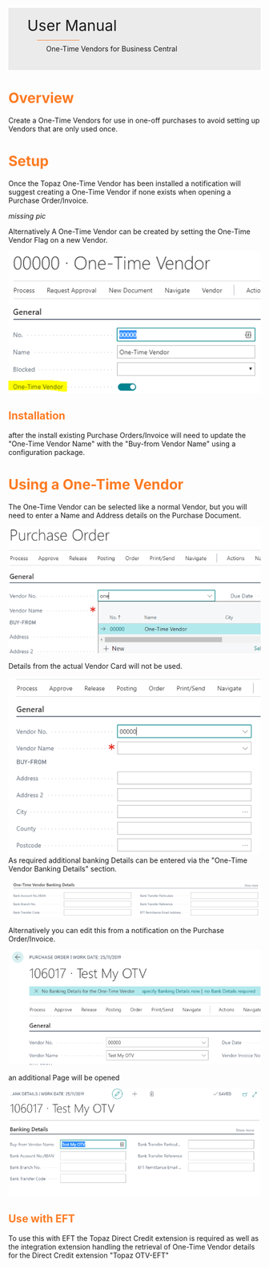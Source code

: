<br/>
<div style="page-break-after: always; width:100%; background-color: #EBEBEB;">
<br/>
<span style="margin-left: 1cm; font-size: 30px;">User Manual</span>
<br/>
<sup style="margin-left: 1.5cm; color:#FD7B23;">________________</sup>
<br/>
<span style="margin-left: 2cm;">One-Time Vendors for Business Central</span>
<br/>
<br/>
<br/>
</div>
<div style="page-break-after: always;"></div>

# <span style="color:#FD7B23">Overview</span>

Create a One-Time Vendors for use in one-off purchases to avoid setting up Vendors that are only used once.

# <span style="color:#FD7B23">Setup</span>

Once the Topaz One-Time Vendor has been installed a notification will suggest creating a One-Time Vendor if none exists when opening a Purchase Order/Invoice.

*missing pic*

Alternatively A One-Time Vendor can be created by setting the One-Time Vendor Flag on a new Vendor.

![Setup a Topaz One-Time Vendor](img/setup.02-21ae5571-597f-4b2f-a13f-ecabc6bebc4b.PNG)

## <span style="color:#FD7B23">Installation</span>

after the install existing Purchase Orders/Invoice will need to update the "One-Time Vendor Name" with the "Buy-from Vendor Name" using a configuration package.

# <span style="color:#FD7B23">Using a One-Time Vendor</span>

The One-Time Vendor can be selected like a normal Vendor, but you will need to enter a Name and Address details on the Purchase Document.

![Use a Topaz One-Time Vendor](img/use.01-2d1b0a91-570b-42e0-8296-a6ec0e057069.PNG)

Details from the actual Vendor Card will not be used.

![Use a Topaz One-Time Vendor](img/use.02-78a3dace-c845-4c80-9f91-80654948fec5.PNG)
As required additional banking Details can be entered via the "One-Time Vendor Banking Details" section.

![Bank Details for Topaz One-Time Vendor](img/use.03-40976697-43d2-4555-ba17-bbdfb389d6f7.PNG)

Alternatively you can edit this from a notification on the Purchase Order/Invoice.

![Bank Details for Topaz One-Time Vendor](img/use.04-d9685247-8f94-4da4-ab6e-cedaf79c4899.PNG)  

an additional Page will be opened

![Bank Details for Topaz One-Time Vendor](img/use.05-9bb1ba45-cb7b-4a5f-b2bb-5a57b1a21603.PNG)

## <span style="color:#FD7B23">Use with EFT</span>

To use this with EFT the Topaz Direct Credit extension is required as well as the integration extension handling the retrieval of One-Time Vendor details for the Direct Credit extension "Topaz OTV-EFT"